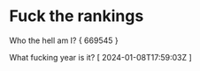 # Fuck the rankings

Who the hell am I?
{ 669545 }

What fucking year is it?
[ 2024-01-08T17:59:03Z ]
